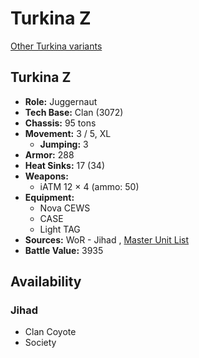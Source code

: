 # Turkina Z 

[Other Turkina variants](../turkina.md) 

## Turkina Z 

- **Role:** Juggernaut 
- **Tech Base:** Clan (3072) 
- **Chassis:** 95 tons 
- **Movement:** 3 / 5, XL 
  - **Jumping:** 3 
- **Armor:** 288 
- **Heat Sinks:** 17 (34) 
- **Weapons:** 
  - iATM 12 × 4 (ammo: 50) 
- **Equipment:** 
  - Nova CEWS 
  - CASE 
  - Light TAG 
- **Sources:** WoR - Jihad , [Master Unit List](http://masterunitlist.info/Unit/Details/5832/turkina-z) 
- **Battle Value:** 3935 

## Availability 

### Jihad 

- Clan Coyote 
- Society 

